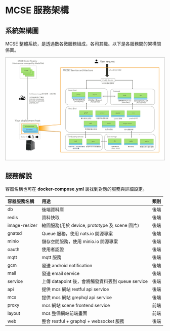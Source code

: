 # MCSE 服務架構

## 系統架構圖

MCSE 整體系統，是透過數各微服務組成，各司其職。以下是各服務間的架構關係圖。

![](../.gitbook/assets/infrastructure.png)

## 服務解說

容器名稱也可在 **docker-compose.yml** 裏找到對應的服務與詳細設定。

| 容器服務名稱 | 用途 | 類別 |
| :--- | :--- | :--- |
| db | 後端資料庫 | 後端 |
| redis | 資料快取 | 後端 |
| image-resizer | 縮圖服務\(用於 device, prototype 及 scene 圖片\) | 後端 |
| gnatsd | Queue 服務，使用 nats.io 開源專案 | 後端 |
| minio | 儲存空間服務，使用 minio.io 開源專案 | 後端 |
| oauth | 使用者認證 | 後端 |
| mqtt | mqtt 服務 | 後端 |
| gcm | 發送 android notification | 後端 |
| mail | 發送 email service | 後端 |
| service | 上傳 datapoint 後，會將觸發資料丟到 queue service | 後端 |
| api | 提供 mcs 網站 restful api service | 後端 |
| mcs | 提供 mcs 網站 grephql api service | 後端 |
| proxy | mcs 網站 scene frontend service | 前端 |
| layout | mcs 整個網站前端畫面 | 前端 |
| web | 整合 restful + graphql + websocket 服務 | 後端 |

